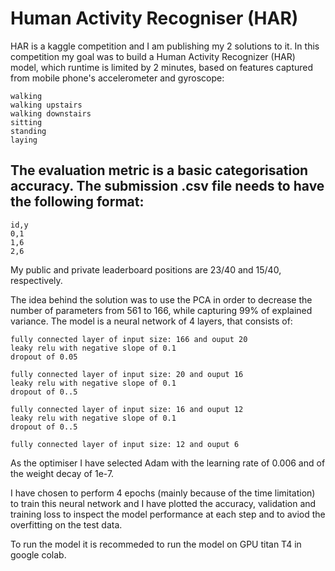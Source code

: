 # Human Activity Recogniser (HAR)
HAR is a kaggle competition and I am publishing my 2 solutions to it.
In this competition my goal was to build a Human Activity Recognizer (HAR) model, which runtime is limited by 2 minutes, based on features captured from mobile phone's accelerometer and gyroscope:

    walking
    walking upstairs
    walking downstairs
    sitting
    standing
    laying
## The evaluation metric is a basic categorisation accuracy. The submission .csv file needs to have the following format:
    id,y
    0,1
    1,6
    2,6
My public and private leaderboard positions are 23/40 and 15/40, respectively.

The idea behind the solution was to use the PCA in order to decrease the number of parameters from 561 to 166, while capturing 99% of explained variance.
The model is a neural network of 4 layers, that consists of:

    fully connected layer of input size: 166 and ouput 20
    leaky relu with negative slope of 0.1
    dropout of 0.05

    fully connected layer of input size: 20 and ouput 16
    leaky relu with negative slope of 0.1
    dropout of 0..5

    fully connected layer of input size: 16 and ouput 12
    leaky relu with negative slope of 0.1
    dropout of 0..5

    fully connected layer of input size: 12 and ouput 6

As the optimiser I have selected Adam with the learning rate of 0.006 and of the weight decay of 1e-7.

I have chosen to perform 4 epochs (mainly because of the time limitation) to train this neural network and I have plotted the accuracy, validation and training loss to inspect the model performance at each step and to aviod the overfitting on the test data.

To run the model it is recommeded to run the model on GPU titan T4 in google colab.
